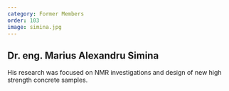 ```yaml
---
category: Former Members
order: 103
image: simina.jpg
---
```

Dr. eng. Marius Alexandru Simina
---
His research was focused on NMR investigations and design of new high strength concrete samples.
